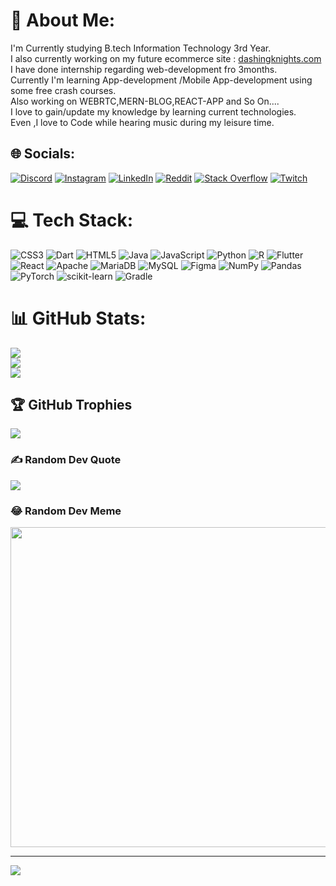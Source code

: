 # 💫 About Me:
I'm Currently studying B.tech Information Technology 3rd Year.<br>I also currently working on my future ecommerce site : <a href="www.dashingknights.com">dashingknights.com</a> <br>I have done internship regarding web-development fro 3months.<br>Currently I'm learning App-development /Mobile App-development using some free crash courses.<br>Also working on WEBRTC,MERN-BLOG,REACT-APP and So On....<br>I love to gain/update my knowledge by learning current technologies.<br>Even ,I love to Code while hearing music during my leisure time.<br>


## 🌐 Socials:
[![Discord](https://img.shields.io/badge/Discord-%237289DA.svg?logo=discord&logoColor=white)](htttps://discord.gg/https://discord.gg/pDUpdfqw) [![Instagram](https://img.shields.io/badge/Instagram-%23E4405F.svg?logo=Instagram&logoColor=white)](https://instagram.com/depak002021) [![LinkedIn](https://img.shields.io/badge/LinkedIn-%230077B5.svg?logo=linkedin&logoColor=white)](https://linkedin.com/in/linkedin.com/in/depak-kumarasan-999542227) [![Reddit](https://img.shields.io/badge/Reddit-%23FF4500.svg?logo=Reddit&logoColor=white)](https://reddit.com/user/ProfessionUnusual575) [![Stack Overflow](https://img.shields.io/badge/-Stackoverflow-FE7A16?logo=stack-overflow&logoColor=white)](https://stackoverflow.com/users/19663090) [![Twitch](https://img.shields.io/badge/Twitch-%239146FF.svg?logo=Twitch&logoColor=white)](https://twitch.tv/dashing_knights) 

# 💻 Tech Stack:
![CSS3](https://img.shields.io/badge/css3-%231572B6.svg?style=for-the-badge&logo=css3&logoColor=white) ![Dart](https://img.shields.io/badge/dart-%230175C2.svg?style=for-the-badge&logo=dart&logoColor=white) ![HTML5](https://img.shields.io/badge/html5-%23E34F26.svg?style=for-the-badge&logo=html5&logoColor=white) ![Java](https://img.shields.io/badge/java-%23ED8B00.svg?style=for-the-badge&logo=java&logoColor=white) ![JavaScript](https://img.shields.io/badge/javascript-%23323330.svg?style=for-the-badge&logo=javascript&logoColor=%23F7DF1E) ![Python](https://img.shields.io/badge/python-3670A0?style=for-the-badge&logo=python&logoColor=ffdd54) ![R](https://img.shields.io/badge/r-%23276DC3.svg?style=for-the-badge&logo=r&logoColor=white) ![Flutter](https://img.shields.io/badge/Flutter-%2302569B.svg?style=for-the-badge&logo=Flutter&logoColor=white) ![React](https://img.shields.io/badge/react-%2320232a.svg?style=for-the-badge&logo=react&logoColor=%2361DAFB) ![Apache](https://img.shields.io/badge/apache-%23D42029.svg?style=for-the-badge&logo=apache&logoColor=white) ![MariaDB](https://img.shields.io/badge/MariaDB-003545?style=for-the-badge&logo=mariadb&logoColor=white) ![MySQL](https://img.shields.io/badge/mysql-%2300f.svg?style=for-the-badge&logo=mysql&logoColor=white) 	![Figma](https://img.shields.io/badge/figma-%23F24E1E.svg?style=for-the-badge&logo=figma&logoColor=white) ![NumPy](https://img.shields.io/badge/numpy-%23013243.svg?style=for-the-badge&logo=numpy&logoColor=white) ![Pandas](https://img.shields.io/badge/pandas-%23150458.svg?style=for-the-badge&logo=pandas&logoColor=white) ![PyTorch](https://img.shields.io/badge/PyTorch-%23EE4C2C.svg?style=for-the-badge&logo=PyTorch&logoColor=white) ![scikit-learn](https://img.shields.io/badge/scikit--learn-%23F7931E.svg?style=for-the-badge&logo=scikit-learn&logoColor=white) ![Gradle](https://img.shields.io/badge/Gradle-02303A.svg?style=for-the-badge&logo=Gradle&logoColor=white)
# 📊 GitHub Stats:
![](https://github-readme-stats.vercel.app/api?username=depak002021&theme=dark&hide_border=false&include_all_commits=false&count_private=false)<br/>
![](https://github-readme-streak-stats.herokuapp.com/?user=depak002021&theme=dark&hide_border=false)<br/>
![](https://github-readme-stats.vercel.app/api/top-langs/?username=depak002021&theme=dark&hide_border=false&include_all_commits=false&count_private=false&layout=compact)

## 🏆 GitHub Trophies
![](https://github-profile-trophy.vercel.app/?username=depak002021&theme=tokyonight&no-frame=false&no-bg=false&margin-w=4)

### ✍️ Random Dev Quote
![](https://quotes-github-readme.vercel.app/api?type=horizontal&theme=tokyonight)

### 😂 Random Dev Meme
<img src="https://random-memer.herokuapp.com/" width="512px"/>

---
[![](https://visitcount.itsvg.in/api?id=depak002021&icon=2&color=1)](https://visitcount.itsvg.in)

<!-- Proudly created with GPRM ( https://gprm.itsvg.in ) -->
